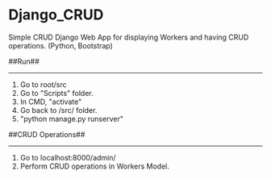 # Django_CRUD
Simple CRUD Django Web App for displaying Workers and having CRUD operations. (Python, Bootstrap)


##Run##
_________________________________________________

1. Go to root/src
2. Go to "Scripts" folder.
3. In CMD, "activate"
4. Go back to /src/ folder.
5. "python manage.py runserver"


##CRUD Operations##
_________________________________________________

1. Go to localhost:8000/admin/
2. Perform CRUD operations in Workers Model.
